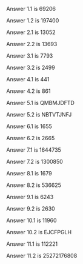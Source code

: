 Answer 1.1 is 69206

Answer 1.2 is 197400

Answer 2.1 is 13052

Answer 2.2 is 13693

Answer 3.1 is 7793

Answer 3.2 is 2499

Answer 4.1 is 441

Answer 4.2 is 861

Answer 5.1 is QMBMJDFTD

Answer 5.2 is NBTVTJNFJ

Answer 6.1 is 1655

Answer 6.2 is 2665

Answer 7.1 is 1644735

Answer 7.2 is 1300850

Answer 8.1 is 1679

Answer 8.2 is 536625

Answer 9.1 is 6243

Answer 9.2 is 2630

Answer 10.1 is 11960

Answer 10.2 is EJCFPGLH

Answer 11.1 is 112221

Answer 11.2 is 25272176808